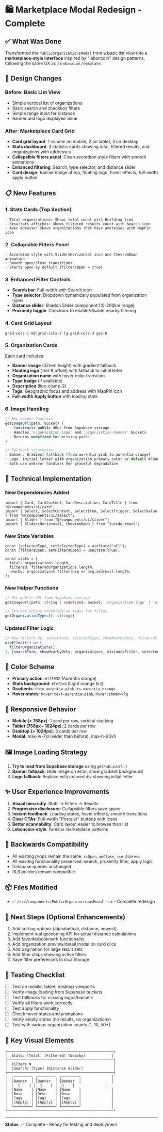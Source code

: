 # 🛍️ Marketplace Modal Redesign - Complete

## ✅ What Was Done

Transformed the `PublicOrganizationsModal` from a basic list view into a **marketplace-style interface** inspired by "leboncoin" design patterns, following the same UX as `/individual/template`.

## 🎨 Design Changes

### **Before**: Basic List View
- Simple vertical list of organizations
- Basic search and checkbox filters
- Simple range input for distance
- Banner and logo displayed inline

### **After**: Marketplace Card Grid
- **Card grid layout**: 1 column on mobile, 2 on tablet, 3 on desktop
- **Stats dashboard**: 3 statistic cards showing total, filtered results, and organizations with addresses
- **Collapsible filters panel**: Clean accordion-style filters with smooth animations
- **Enhanced filtering**: Search, type selector, and distance slider
- **Card design**: Banner image at top, floating logo, hover effects, full-width apply button

## 📋 New Features

### 1. **Stats Cards** (Top Section)
```tsx
- Total organisations: Shows total count with Building icon
- Résultats affichés: Shows filtered results count with Search icon  
- Avec adresse: Shows organizations that have addresses with MapPin icon
```

### 2. **Collapsible Filters Panel**
```tsx
- Accordion-style with SlidersHorizontal icon and ChevronDown animation
- Smooth open/close transitions
- Starts open by default (filtersOpen = true)
```

### 3. **Enhanced Filter Controls**
- **Search bar**: Full-width with Search icon
- **Type selector**: Dropdown dynamically populated from organization types
- **Distance slider**: Shadcn Slider component (10-200km range)
- **Proximity toggle**: Checkbox to enable/disable nearby filtering

### 4. **Card Grid Layout**
```tsx
grid-cols-1 md:grid-cols-2 lg:grid-cols-3 gap-6
```

### 5. **Organization Cards**
Each card includes:
- **Banner image** (32rem height) with gradient fallback
- **Floating logo** (-mt-8 offset) with fallback to initial letter
- **Organization name** with hover color transition
- **Type badge** (if available)
- **Description** (line-clamp-2)
- **Tags**: Geographic focus and address with MapPin icon
- **Full-width Apply button** with loading state

### 6. **Image Handling**
```typescript
// New helper function
getImageUrl(path, bucket) {
  - Constructs public URLs from Supabase storage
  - Handles 'organisation-logo' and 'organisation-banner' buckets
  - Returns undefined for missing paths
}

// Fallback strategies:
- Banner: Gradient fallback (from-aurentia-pink to-aurentia-orange)
- Logo: Initial letter with organization primary_color or default #F04F6A
- Both use onError handlers for graceful degradation
```

## 🔧 Technical Implementation

### New Dependencies Added
```tsx
import { Card, CardContent, CardDescription, CardTitle } from "@/components/ui/card";
import { Select, SelectContent, SelectItem, SelectTrigger, SelectValue } from "@/components/ui/select";
import { Slider } from "@/components/ui/slider";
import { SlidersHorizontal, ChevronDown } from "lucide-react";
```

### New State Variables
```tsx
const [selectedType, setSelectedType] = useState("all");
const [filtersOpen, setFiltersOpen] = useState(true);

const stats = {
  total: organizations.length,
  filtered: filteredOrganizations.length,
  nearby: organizations.filter(org => org.address).length,
};
```

### New Helper Functions
```typescript
// Get public URL from Supabase storage
getImageUrl(path: string | undefined, bucket: 'organisation-logo' | 'organisation-banner'): string | undefined

// Extract unique organization types for filter
getOrganizationTypes(): string[]
```

### Updated Filter Logic
```typescript
// Now filters by: searchTerm, selectedType, showNearbyOnly, distanceFilter
useEffect(() => {
  filterOrganizations();
}, [searchTerm, showNearbyOnly, organizations, distanceFilter, selectedType]);
```

## 🎯 Color Scheme
- **Primary action**: `#ff5932` (Aurentia orange)
- **Stats background**: `#fef2ed` (Light orange tint)
- **Gradients**: `from-aurentia-pink to-aurentia-orange`
- **Hover states**: `hover:text-aurentia-pink`, `hover:shadow-lg`

## 📱 Responsive Behavior
- **Mobile (< 768px)**: 1 card per row, vertical stacking
- **Tablet (768px - 1024px)**: 2 cards per row
- **Desktop (> 1024px)**: 3 cards per row
- **Modal**: max-w-7xl (wider than before), max-h-90vh

## 🖼️ Image Loading Strategy
1. **Try to load from Supabase storage** using `getPublicUrl()`
2. **Banner fallback**: Hide image on error, show gradient background
3. **Logo fallback**: Replace with colored div showing initial letter

## ✨ User Experience Improvements
1. **Visual hierarchy**: Stats → Filters → Results
2. **Progressive disclosure**: Collapsible filters save space
3. **Instant feedback**: Loading states, hover effects, smooth transitions
4. **Clear CTAs**: Full-width "Postuler" buttons with icons
5. **Better scannability**: Card layout easier to browse than list
6. **Leboncoin-style**: Familiar marketplace patterns

## 🔄 Backwards Compatibility
- All existing props remain the same: `isOpen`, `onClose`, `userAddress`
- All existing functionality preserved: search, proximity filter, apply logic
- Database queries unchanged
- RLS policies remain compatible

## 📦 Files Modified
- ✅ `/src/components/PublicOrganizationsModal.tsx` - Complete redesign

## 🚀 Next Steps (Optional Enhancements)
1. Add sorting options (alphabetical, distance, newest)
2. Implement real geocoding API for actual distance calculations
3. Add favorite/bookmark functionality
4. Add organization preview/detail modal on card click
5. Add pagination for large result sets
6. Add filter chips showing active filters
7. Save filter preferences to localStorage

## 🧪 Testing Checklist
- [ ] Test on mobile, tablet, desktop viewports
- [ ] Verify image loading from Supabase buckets
- [ ] Test fallbacks for missing logos/banners
- [ ] Verify all filters work correctly
- [ ] Test apply functionality
- [ ] Check hover states and animations
- [ ] Verify empty states (no results, no organizations)
- [ ] Test with various organization counts (1, 10, 50+)

## 📸 Key Visual Elements
```
┌─────────────────────────────────────────────────┐
│  Stats: [Total] [Filtered] [Nearby]            │
├─────────────────────────────────────────────────┤
│  Filters ▼                                      │
│  [Search] [Type] [Distance Slider]              │
├─────────────────────────────────────────────────┤
│  ┌────────┐ ┌────────┐ ┌────────┐              │
│  │Banner  │ │Banner  │ │Banner  │              │
│  │  🏢    │ │  🏢    │ │  🏢    │              │
│  │Name    │ │Name    │ │Name    │              │
│  │Desc    │ │Desc    │ │Desc    │              │
│  │Tags    │ │Tags    │ │Tags    │              │
│  │[Apply] │ │[Apply] │ │[Apply] │              │
│  └────────┘ └────────┘ └────────┘              │
└─────────────────────────────────────────────────┘
```

---

**Status**: ✅ Complete - Ready for testing and deployment
